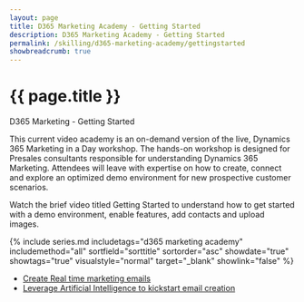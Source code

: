 ```yaml
---
layout: page
title: D365 Marketing Academy - Getting Started
description: D365 Marketing Academy - Getting Started
permalink: /skilling/d365-marketing-academy/gettingstarted
showbreadcrumb: true
---
```


# {{ page.title }}

D365 Marketing - Getting Started

This current video academy is an on-demand version of the live, Dynamics 365 Marketing in a Day workshop. The hands-on workshop is designed for Presales consultants responsible for understanding Dynamics 365 Marketing. Attendees will leave with expertise on how to create, connect and explore an optimized demo environment for new prospective customer scenarios.

Watch the brief video titled Getting Started to understand how to get started with a demo environment, enable features, add contacts and upload images. 

 {% include series.md 
    includetags="d365 marketing academy" includemethod="all" 
    sortfield="sorttitle" sortorder="asc" showdate="true" showtags="true" 
    visualstyle="normal" target="_blank" showlink="false"
%}
* <a href="https://learn.microsoft.com/en-us/dynamics365/marketing/real-time-marketing-email" target="_blank">Create Real time marketing emails
* <a href="https://learn.microsoft.com/en-us/dynamics365/marketing/content-ideas" target="_blank">Leverage Artificial Intelligence to kickstart email creation
